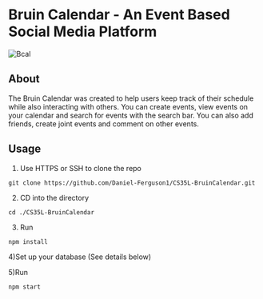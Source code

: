 # Bruin Calendar - An Event Based Social Media Platform
![Bcal](https://user-images.githubusercontent.com/33245718/120881930-717ad980-c589-11eb-9518-45949ec2ba2e.png)

## About 
The Bruin Calendar was created to help users keep track of their schedule while also interacting with others. You can create events, view events on your calendar and search for events with the search bar. You can also add friends, create joint events and comment on other events.

## Usage 

1) Use HTTPS or SSH to clone the repo
```
git clone https://github.com/Daniel-Ferguson1/CS35L-BruinCalendar.git
```
2) CD into the directory
```
cd ./CS35L-BruinCalendar
```
3) Run 
```
npm install
```
4)Set up your database (See details below)

5)Run 
```
npm start
```
